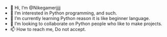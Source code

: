 - 👋 Hi, I’m @Nikegamerjjjj
- 👀 I’m interested in Python programming, and such.
- 🌱 I’m currently learning Python reason it is like beginner language.
- 💞️ I’m looking to collaborate on Python people who like to make projects.
- 📫 How to reach me, Do not accept. 

<!---
Nikegamerjjjj/Nikegamerjjjj is a ✨ special ✨ repository because its `README.md` (this file) appears on your GitHub profile.
You can click the Preview link to take a look at your changes.
--->
